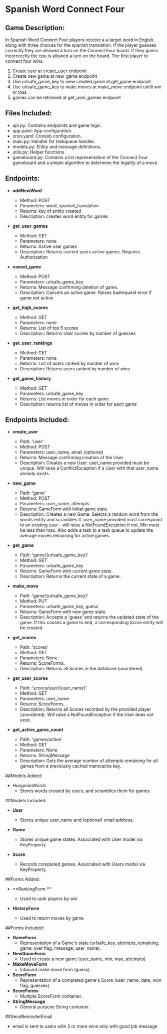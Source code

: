 # Spanish Word Connect Four
  
## Game Description:
In Spanish Word Connect Four players receive a a target word in Engish, along with
three choices for the spanish translation. If the player guesses correctly they are 
allowed a turn on the Connect Four board. If they guess incorrecctly the cpu is allowed
a turn on the board. The first player to connect four wins.  

1. Create user at create_user endpoint  
2. Create new game at new_game endpoint
3. Use urlsafe_game_key to view created game at get_game endpoint
4. Use urlsafe_game_key to make moves at make_move endpoint untill win or loss.
5. games can be retrieved at get_user_games endpoint

## Files Included:
 - api.py: Contains endpoints and game logic.
 - app.yaml: App configuration.
 - cron.yaml: Cronjob configuration.
 - main.py: Handler for taskqueue handler.
 - models.py: Entity and message definitions.
 - utils.py: Helper functions.
 - gameboard.py: Contains a list representation of the Connect Four gameboard and a simple algorithm to determine the legality of a move
 
## Endpoints: 
 - **addNewWord**
    - Method: POST
    - Parameters: word, spanish_translation
    - Returns: key of entity created
    - Description: creates word entity for games
	
 - **get_user_games**
    - Method: GET
    - Parameters: none
    - Returns: Active user games
    - Description: Returns current users active games. Requires Authorization
	
 - **cancel_game**
    - Method: POST
    - Parameters: urlsafe_game_key
    - Returns: Message confirming deletion of game.
    - Description: Cancels an active game. Raises badrequest error if game
	not active
	
 - **get_high_scores**
    - Method: GET
    - Parameters: none
    - Returns: List of top 5 scores
    - Description: Returns User scores by number of guesses
	
 - **get_user_rankings**
    - Method: GET
    - Parameters: none
    - Returns: List of users ranked by number of wins
    - Description: Returns users ranked by number of wins
	
 - **get_game_history**
    - Method: GET
    - Parameters: urlsafe_game_key
    - Returns: List moves in order for each game
    - Description: returns list of moves in order for each game
	
## Endpoints Included:
 - **create_user**
    - Path: 'user'
    - Method: POST
    - Parameters: user_name, email (optional)
    - Returns: Message confirming creation of the User.
    - Description: Creates a new User. user_name provided must be unique. Will 
    raise a ConflictException if a User with that user_name already exists.
    
 - **new_game**
    - Path: 'game'
    - Method: POST
    - Parameters: user_name, attempts
    - Returns: GameForm with initial game state.
    - Description: Creates a new Game. Selects a random word from the words entity
      and scrambles it.	user_name provided must correspond to an
    existing user - will raise a NotFoundException if not. Min must be less than
    max. Also adds a task to a task queue to update the average moves remaining
    for active games.
     
 - **get_game**
    - Path: 'game/{urlsafe_game_key}'
    - Method: GET
    - Parameters: urlsafe_game_key
    - Returns: GameForm with current game state.
    - Description: Returns the current state of a game.
    
 - **make_move**
    - Path: 'game/{urlsafe_game_key}'
    - Method: PUT
    - Parameters: urlsafe_game_key, guess
    - Returns: GameForm with new game state.
    - Description: Accepts a 'guess' and returns the updated state of the game.
    If this causes a game to end, a corresponding Score entity will be created.
    
 - **get_scores**
    - Path: 'scores'
    - Method: GET
    - Parameters: None
    - Returns: ScoreForms.
    - Description: Returns all Scores in the database (unordered).
    
 - **get_user_scores**
    - Path: 'scores/user/{user_name}'
    - Method: GET
    - Parameters: user_name
    - Returns: ScoreForms. 
    - Description: Returns all Scores recorded by the provided player (unordered).
    Will raise a NotFoundException if the User does not exist.
    
 - **get_active_game_count**
    - Path: 'games/active'
    - Method: GET
    - Parameters: None
    - Returns: StringMessage
    - Description: Gets the average number of attempts remaining for all games
    from a previously cached memcache key.
	
##Models Added:
 - *HangmanWords*
	- Stores words created by users, and scrambles them for games
	
##Models Included:
 - **User**
    - Stores unique user_name and (optional) email address.
    
 - **Game**
    - Stores unique game states. Associated with User model via KeyProperty.
    
 - **Score**
    - Records completed games. Associated with Users model via KeyProperty.

##Forms Added:
 - **RankingForm **
    - Used to rank players by win
	
 - **HistoryForm**
    - Used to return moves by game
	
##Forms Included:
 - **GameForm**
    - Representation of a Game's state (urlsafe_key, attempts_remaining,
    game_over flag, message, user_name).
 - **NewGameForm**
    - Used to create a new game (user_name, min, max, attempts)
 - **MakeMoveForm**
    - Inbound make move form (guess).
 - **ScoreForm**
    - Representation of a completed game's Score (user_name, date, won flag,
    guesses).
 - **ScoreForms**
    - Multiple ScoreForm container.
 - **StringMessage**
    - General purpose String container.

##SendReminderEmail 
 - email is sent to users with 3 or more wins only with good job message 
